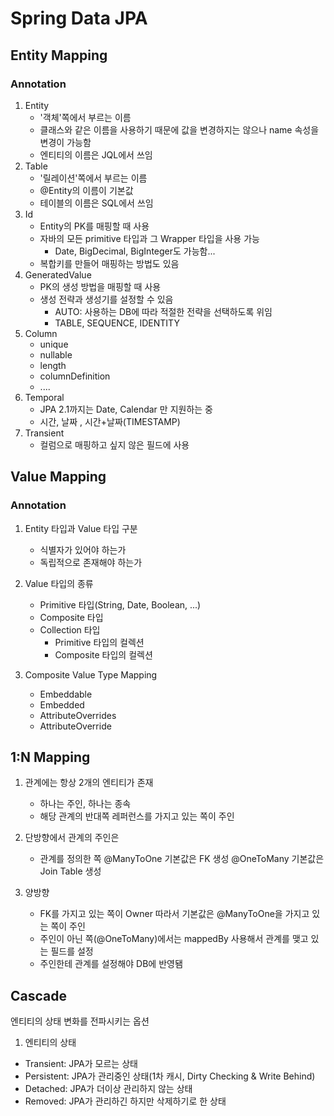 # Spring Data JPA

## Entity Mapping
### Annotation 
1. Entity
   - '객체'쪽에서 부르는 이름
   - 클래스와 같은 이름을 사용하기 때문에 값을 변경하지는 않으나 name 속성을 변경이 가능함
   - 엔티티의 이름은 JQL에서 쓰임
2. Table
    - '릴레이션'쪽에서 부르는 이름
    - @Entity의 이름이 기본값
    - 테이블의 이름은 SQL에서 쓰임
3. Id
    - Entity의 PK를 매핑할 때 사용
    - 자바의 모든 primitive 타입과 그 Wrapper 타입을 사용 가능
        - Date, BigDecimal, BigInteger도 가능함...
    - 복합키를 만들어 매핑하는 방법도 있음
4. GeneratedValue
    - PK의 생성 방법을 매핑할 때 사용
    - 생성 전략과 생성기를 설정할 수 있음
        - AUTO: 사용하는 DB에 따라 적절한 전략을 선택하도록 위임
        - TABLE, SEQUENCE, IDENTITY
5. Column
    - unique
    - nullable
    - length
    - columnDefinition
    - ....
6. Temporal
    - JPA 2.1까지는 Date, Calendar 만 지원하는 중
    - 시간, 날짜 , 시간+날짜(TIMESTAMP)
7. Transient
    - 컬럼으로 매핑하고 싶지 않은 필드에 사용
    
## Value Mapping
### Annotation 

1. Entity 타입과 Value 타입 구분
    - 식별자가 있어야 하는가
    - 독립적으로 존재해야 하는가

2. Value 타입의 종류
    - Primitive 타입(String, Date, Boolean, ...)
    - Composite 타입
    - Collection 타입
        - Primitive 타입의 컬렉션
        - Composite 타입의 컬렉션
        
 3. Composite Value Type Mapping
    - Embeddable
    - Embedded
    - AttributeOverrides
    - AttributeOverride

## 1:N Mapping

1. 관계에는 항상 2개의 엔티티가 존재
    - 하나는 주인, 하나는 종속
    - 해당 관계의 반대쪽 레퍼런스를 가지고 있는 쪽이 주인
    
2. 단방향에서 관계의 주인은
    - 관계를 정의한 쪽
    @ManyToOne
      기본값은 FK 생성
    @OneToMany
      기본값은 Join Table 생성
 
 3. 양방향
    - FK를 가지고 있는 쪽이 Owner
    따라서 기본값은 @ManyToOne을 가지고 있는 쪽이 주인
    - 주인이 아닌 쪽(@OneToMany)에서는 
    mappedBy 사용해서 관계를 맺고 있는 필드를 설정
    - 주인한테 관계를 설정해야 DB에 반영됌
    
## Cascade
엔티티의 상태 변화를 전파시키는 옵션

1. 엔티티의 상태
- Transient: JPA가 모르는 상태
- Persistent: JPA가 관리중인 상태(1차 캐시, Dirty Checking & Write Behind)
- Detached: JPA가 더이상 관리하지 않는 상태
- Removed: JPA가 관리하긴 하지만 삭제하기로 한 상태
